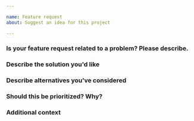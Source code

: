 ```yaml
---

name: Feature request
about: Suggest an idea for this project

---
```


### Is your feature request related to a problem? Please describe.
<!-- A clear and concise description of what the problem is. Ex. I'm always frustrated when […] -->

### Describe the solution you'd like
<!-- A clear and concise description of what you want to happen. -->

### Describe alternatives you've considered
<!-- A clear and concise description of any alternative solutions or features you've considered. -->

### Should this be prioritized? Why?

### Additional context
<!--Any additional context, screenshots, or details you think might be helpful.-->
